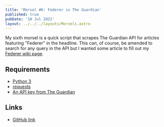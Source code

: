 ```yaml
---
title: 'Morsel #6: Federer in The Guardian'
published: true
pubDate: '10 Jul 2022'
layout: ../../../layouts/Morsels.astro
---
```


My sixth morsel is a quick script that scrapes The Guardian API for articles featuring "Federer" in the headline. This can, of course, be amended to search for any query in the API but I wanted some article to fill out my [Federer wiki page](/wiki/sport/roger-federer/).

## Requirements

* [Python 3](https://www.python.org/downloads/)
* [requests](https://requests.readthedocs.io/en/latest/)
* [An API key from The Guardian](https://open-platform.theguardian.com/)

## Links

* [GitHub link](https://github.com/starchildluke/federer-in-the-guardian)